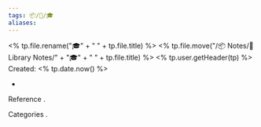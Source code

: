 ```yaml
---
tags: 📦/📝/🎓
aliases:
---
```

<% tp.file.rename("🎓"  + " " + tp.file.title) %>
<% tp.file.move("/📦 Notes/📝 Library Notes/" + "🎓" + " " + tp.file.title) %>
 <% tp.user.getHeader(tp) %>
Created: <% tp.date.now() %>

- 

 Reference
. 

 Categories
. 